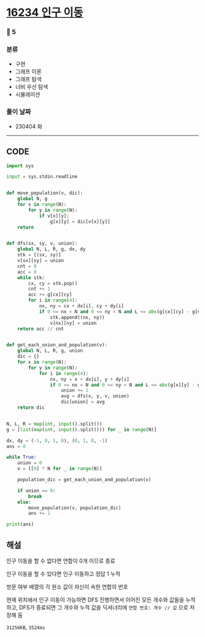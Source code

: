 # [16234 인구 이동](https://www.acmicpc.net/problem/16234)

### 🥇 5

### 분류

- 구현
- 그래프 이론
- 그래프 탐색
- 너비 우선 탐색
- 시뮬레이션

### 풀이 날짜

- 230404 화

---

## CODE

```python
import sys

input = sys.stdin.readline


def move_population(v, dic):
    global N, g
    for x in range(N):
        for y in range(N):
            if v[x][y]:
                g[x][y] = dic[v[x][y]]
    return


def dfs(sx, sy, v, union):
    global N, L, R, g, dx, dy
    stk = [(sx, sy)]
    v[sx][sy] = union
    cnt = 0
    acc = 0
    while stk:
        cx, cy = stk.pop()
        cnt += 1
        acc += g[cx][cy]
        for i in range(4):
            nx, ny = cx + dx[i], cy + dy[i]
            if 0 <= nx < N and 0 <= ny < N and L <= abs(g[cx][cy] - g[nx][ny]) <= R and not v[nx][ny]:
                stk.append((nx, ny))
                v[nx][ny] = union
    return acc // cnt


def get_each_union_and_population(v):
    global N, L, R, g, union
    dic = {}
    for x in range(N):
        for y in range(N):
            for i in range(4):
                nx, ny = x + dx[i], y + dy[i]
                if 0 <= nx < N and 0 <= ny < N and L <= abs(g[x][y] - g[nx][ny]) <= R and not v[x][y]:
                    union += 1
                    avg = dfs(x, y, v, union)
                    dic[union] = avg
    return dic


N, L, R = map(int, input().split())
g = [list(map(int, input().split())) for _ in range(N)]

dx, dy = (-1, 0, 1, 0), (0, 1, 0, -1)
ans = 0

while True:
    union = 0
    v = [[0] * N for _ in range(N)]

    population_dic = get_each_union_and_population(v)

    if union == 0:
        break
    else:
        move_population(v, population_dic)
        ans += 1

print(ans)

```

## 해설

인구 이동을 할 수 없다면 연합이 0개 이므로 종료

인구 이동을 할 수 있다면 인구 이동하고 정답 1 누적

방문 여부 배열의 각 원소 값이 자신이 속한 연합의 번호

현재 위치에서 인구 이동이 가능하면 DFS 진행하면서 이어진 모든 개수와 값들을 누적하고, DFS가 종료되면 그 개수와 누적 값을 딕셔너리에 `연합 번호: 개수 // 값` 으로 저장해 둠

`31256KB`, `3524ms`

